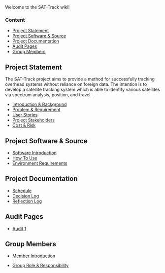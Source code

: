 Welcome to the SAT-Track wiki!

### Content

* [Project Statement](#1)
* [Project Software & Source](#2)
* [Project Documentation](#3)
* [Audit Pages](#4)
* [Group Members](#5)


## Project Statement <a id="1"></a>

The SAT-Track project aims to provide a method for successfully tracking overhead systems without reliance on foreign data. The intention is to develop a satellite tracking system which is able to identify various satellites via spectrum analysis, position, and travel.

* [Introduction & Background](https://github.com/SAT-Techlauncher/SAT-Track/wiki/Introduction-&-Background)
* [Problem & Requirement](https://github.com/SAT-Techlauncher/SAT-Track/wiki/Problem-&-Requirements)
* [User Stories](https://github.com/SAT-Techlauncher/SAT-Track/wiki/User-Stories)
* [Project Stakeholders](https://github.com/SAT-Techlauncher/SAT-Track/wiki/Project-Stakeholders)
* [Cost & Risk](https://github.com/SAT-Techlauncher/SAT-Track/wiki/Cost-&-Risk)

## Project Software & Source <a id="2"></a>

* [Software Introduction](https://github.com/SAT-Techlauncher/SAT-Track/wiki/Software-Introduction)
* [How To Use](https://github.com/SAT-Techlauncher/SAT-Track/wiki/How-To-Use)
* [Environment Requirements](https://github.com/SAT-Techlauncher/SAT-Track/wiki/Environment-Requirements)

## Project Documentation <a id="3"></a>

* [Schedule](https://github.com/SAT-Techlauncher/SAT-Track/wiki/Schedule)
* [Decision Log](https://github.com/SAT-Techlauncher/SAT-Track/wiki/Decision-Log)
* [Reflection Log](https://github.com/SAT-Techlauncher/SAT-Track/wiki/Reflection-Log)

## Audit Pages <a id="4"></a>

* [Audit 1](https://github.com/SAT-Techlauncher/SAT-Track/wiki/Audit-1)

## Group Members <a id="5"></a>

* [Member Introduction](https://github.com/SAT-Techlauncher/SAT-Track/wiki/Member-Introduction)

* [Group Role & Responsibility ](https://github.com/SAT-Techlauncher/SAT-Track/wiki/Group-Role-&-Responsibility)
